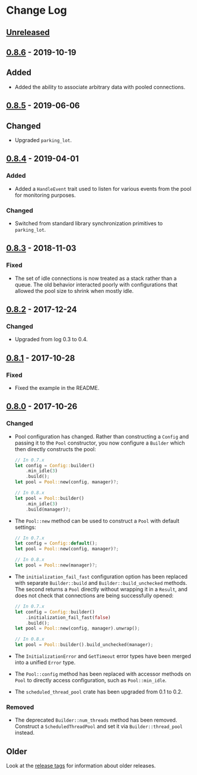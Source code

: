 # Change Log

## [Unreleased]

## [0.8.6] - 2019-10-19

## Added

* Added the ability to associate arbitrary data with pooled connections.

## [0.8.5] - 2019-06-06

## Changed

* Upgraded `parking_lot`.

## [0.8.4] - 2019-04-01

### Added

* Added a `HandleEvent` trait used to listen for various events from the pool for monitoring
    purposes.

### Changed

* Switched from standard library synchronization primitives to `parking_lot`.

## [0.8.3] - 2018-11-03

### Fixed

* The set of idle connections is now treated as a stack rather than a queue. The old behavior
    interacted poorly with configurations that allowed the pool size to shrink when mostly idle.

## [0.8.2] - 2017-12-24

### Changed

* Upgraded from log 0.3 to 0.4.

## [0.8.1] - 2017-10-28

### Fixed

* Fixed the example in the README.

## [0.8.0] - 2017-10-26

### Changed

* Pool configuration has changed. Rather than constructing a `Config` and passing it to the `Pool`
    constructor, you now configure a `Builder` which then directly constructs the pool:

    ```rust
    // In 0.7.x
    let config = Config::builder()
        .min_idle(3)
        .build();
    let pool = Pool::new(config, manager)?;

    // In 0.8.x
    let pool = Pool::builder()
        .min_idle(3)
        .build(manager)?;
    ```

* The `Pool::new` method can be used to construct a `Pool` with default settings:

    ```rust
    // In 0.7.x
    let config = Config::default();
    let pool = Pool::new(config, manager)?;

    // In 0.8.x
    let pool = Pool::new(manager)?;
    ```

* The `initialization_fail_fast` configuration option has been replaced with separate
    `Builder::build` and `Builder::build_unchecked` methods. The second returns a `Pool` directly
    without wrapping it in a `Result`, and does not check that connections are being successfully
    opened:

    ```rust
    // In 0.7.x
    let config = Config::builder()
        .initialization_fail_fast(false)
        .build();
    let pool = Pool::new(config, manager).unwrap();

    // In 0.8.x
    let pool = Pool::builder().build_unchecked(manager);
    ```

* The `InitializationError` and `GetTimeout` error types have been merged into a unified `Error`
    type.

* The `Pool::config` method has been replaced with accessor methods on `Pool` to directly access
    configuration, such as `Pool::min_idle`.

* The `scheduled_thread_pool` crate has been upgraded from 0.1 to 0.2.

### Removed

* The deprecated `Builder::num_threads` method has been removed. Construct a `ScheduledThreadPool`
    and set it via `Builder::thread_pool` instead.

## Older

Look at the [release tags] for information about older releases.

[Unreleased]: https://github.com/sfackler/r2d2/compare/v0.8.6...HEAD
[0.8.6]: https://github.com/sfackler/r2d2/compare/v0.8.5...v0.8.6
[0.8.5]: https://github.com/sfackler/r2d2/compare/v0.8.4...v0.8.5
[0.8.4]: https://github.com/sfackler/r2d2/compare/v0.8.3...v0.8.4
[0.8.3]: https://github.com/sfackler/r2d2/compare/v0.8.2...v0.8.3
[0.8.2]: https://github.com/sfackler/r2d2/compare/v0.8.1...v0.8.2
[0.8.1]: https://github.com/sfackler/r2d2/compare/v0.8.0...v0.8.1
[0.8.0]: https://github.com/sfackler/r2d2/compare/v0.7.4...v0.8.0
[release tags]: https://github.com/sfackler/r2d2/releases
